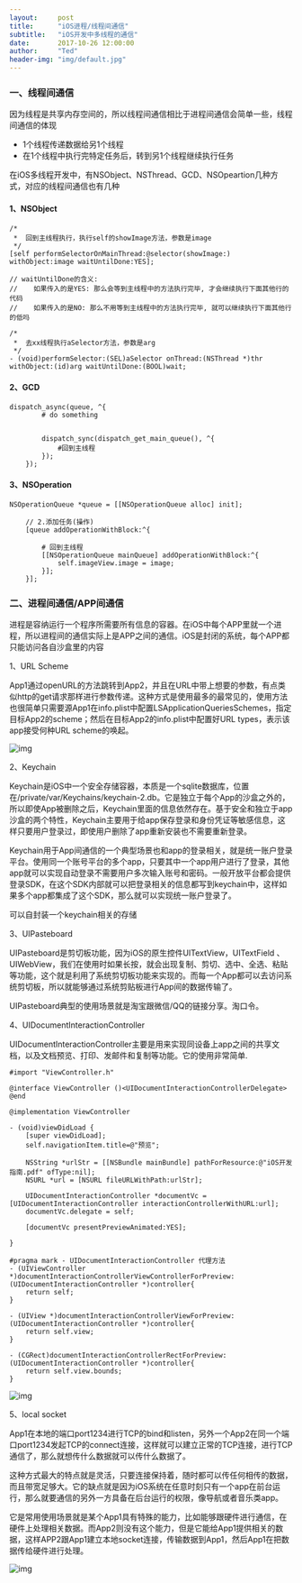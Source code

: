 ```yaml
---
layout:     post
title:      "iOS进程/线程间通信"
subtitle:   "iOS开发中多线程的通信"
date:       2017-10-26 12:00:00
author:     "Ted"
header-img: "img/default.jpg"
---
```


### 一、线程间通信

因为线程是共享内存空间的，所以线程间通信相比于进程间通信会简单一些，线程间通信的体现

- 1个线程传递数据给另1个线程
- 在1个线程中执行完特定任务后，转到另1个线程继续执行任务

 在iOS多线程开发中，有NSObject、NSThread、GCD、NSOpeartion几种方式，对应的线程间通信也有几种

#### 1、NSObject

```
/*
 *  回到主线程执行，执行self的showImage方法，参数是image
 */
[self performSelectorOnMainThread:@selector(showImage:) withObject:image waitUntilDone:YES];

// waitUntilDone的含义:
//    如果传入的是YES: 那么会等到主线程中的方法执行完毕, 才会继续执行下面其他行的代码
//    如果传入的是NO: 那么不用等到主线程中的方法执行完毕, 就可以继续执行下面其他行的低吗
```

```
/*
 *  去xx线程执行aSelector方法，参数是arg
 */
- (void)performSelector:(SEL)aSelector onThread:(NSThread *)thr withObject:(id)arg waitUntilDone:(BOOL)wait;
```

#### 2、GCD

```
dispatch_async(queue, ^{
		# do something
		
		
        dispatch_sync(dispatch_get_main_queue(), ^{
			#回到主线程
        });
    });
```

#### 3、NSOperation

```
NSOperationQueue *queue = [[NSOperationQueue alloc] init];

    // 2.添加任务(操作)
    [queue addOperationWithBlock:^{
		
		# 回到主线程
        [[NSOperationQueue mainQueue] addOperationWithBlock:^{
            self.imageView.image = image;
        }];
    }];
```

### 二、进程间通信/APP间通信

进程是容纳运行一个程序所需要所有信息的容器。在iOS中每个APP里就一个进程，所以进程间的通信实际上是APP之间的通信。iOS是封闭的系统，每个APP都只能访问各自沙盒里的内容

1、URL Scheme

App1通过openURL的方法跳转到App2，并且在URL中带上想要的参数，有点类似http的get请求那样进行参数传递。这种方式是使用最多的最常见的，使用方法也很简单只需要源App1在info.plist中配置LSApplicationQueriesSchemes，指定目标App2的scheme；然后在目标App2的info.plist中配置好URL types，表示该app接受何种URL scheme的唤起。

![img](/img/Simple_01/09.jpeg)

2、Keychain

Keychain是iOS中一个安全存储容器，本质是一个sqlite数据库，位置在/private/var/Keychains/keychain-2.db。它是独立于每个App的沙盒之外的，所以即使App被删除之后，Keychain里面的信息依然存在。基于安全和独立于app沙盒的两个特性，Keychain主要用于给app保存登录和身份凭证等敏感信息，这样只要用户登录过，即使用户删除了app重新安装也不需要重新登录。

Keychain用于App间通信的一个典型场景也和app的登录相关，就是统一账户登录平台。使用同一个账号平台的多个app，只要其中一个app用户进行了登录，其他app就可以实现自动登录不需要用户多次输入账号和密码。一般开放平台都会提供登录SDK，在这个SDK内部就可以把登录相关的信息都写到keychain中，这样如果多个app都集成了这个SDK，那么就可以实现统一账户登录了。

可以自封装一个keychain相关的存储

3、UIPasteboard

UIPasteboard是剪切板功能，因为iOS的原生控件UITextView，UITextField 、UIWebView，我们在使用时如果长按，就会出现复制、剪切、选中、全选、粘贴等功能，这个就是利用了系统剪切板功能来实现的。而每一个App都可以去访问系统剪切板，所以就能够通过系统剪贴板进行App间的数据传输了。

UIPasteboard典型的使用场景就是淘宝跟微信/QQ的链接分享。淘口令。

4、UIDocumentInteractionController

UIDocumentInteractionController主要是用来实现同设备上app之间的共享文档，以及文档预览、打印、发邮件和复制等功能。它的使用非常简单.

```
#import "ViewController.h"

@interface ViewController ()<UIDocumentInteractionControllerDelegate>
@end

@implementation ViewController

- (void)viewDidLoad {
    [super viewDidLoad];
    self.navigationItem.title=@"预览";

    NSString *urlStr = [[NSBundle mainBundle] pathForResource:@"iOS开发指南.pdf" ofType:nil];
    NSURL *url = [NSURL fileURLWithPath:urlStr];

    UIDocumentInteractionController *documentVc = [UIDocumentInteractionController interactionControllerWithURL:url];
    documentVc.delegate = self;

    [documentVc presentPreviewAnimated:YES];

}

#pragma mark - UIDocumentInteractionController 代理方法
- (UIViewController *)documentInteractionControllerViewControllerForPreview:(UIDocumentInteractionController *)controller{
    return self;
}

- (UIView *)documentInteractionControllerViewForPreview:(UIDocumentInteractionController *)controller{
    return self.view;
}

- (CGRect)documentInteractionControllerRectForPreview:(UIDocumentInteractionController *)controller{
    return self.view.bounds;
}
```

![img](/img/Simple_01/10.jpeg)

5、local socket

App1在本地的端口port1234进行TCP的bind和listen，另外一个App2在同一个端口port1234发起TCP的connect连接，这样就可以建立正常的TCP连接，进行TCP通信了，那么就想传什么数据就可以传什么数据了。

这种方式最大的特点就是灵活，只要连接保持着，随时都可以传任何相传的数据，而且带宽足够大。它的缺点就是因为iOS系统在任意时刻只有一个app在前台运行，那么就要通信的另外一方具备在后台运行的权限，像导航或者音乐类app。

它是常用使用场景就是某个App1具有特殊的能力，比如能够跟硬件进行通信，在硬件上处理相关数据。而App2则没有这个能力，但是它能给App1提供相关的数据，这样APP2跟App1建立本地socket连接，传输数据到App1，然后App1在把数据传给硬件进行处理。

![img](/img/Simple_01/11.jpeg)